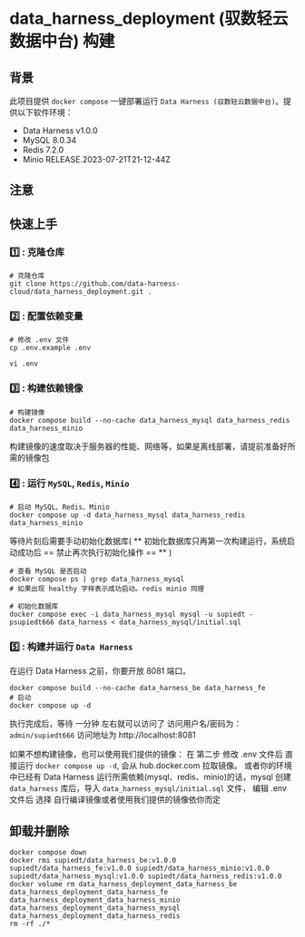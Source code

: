 # data_harness_deployment (驭数轻云数据中台) 构建

## 背景

此项目提供 `docker compose` 一键部署运行 `Data Harness (驭数轻云数据中台)`。提供以下软件环境：

- Data Harness v1.0.0
- MySQL 8.0.34
- Redis 7.2.0
- Minio RELEASE.2023-07-21T21-12-44Z

## 注意



## 快速上手

### :one: : 克隆仓库

```shell
# 克隆仓库
git clone https://github.com/data-harness-cloud/data_harness_deployment.git .
```

### :two: : 配置依赖变量

 ```shell
 # 修改 .env 文件
 cp .env.example .env
 
 vi .env
 ```


### :three: : 构建依赖镜像

```shell
# 构建镜像
docker compose build --no-cache data_harness_mysql data_harness_redis data_harness_minio
```

构建镜像的速度取决于服务器的性能、网络等，如果是离线部署，请提前准备好所需的镜像包

### :four: : 运行 `MySQL`, `Redis`, `Minio`

```shell
# 启动 MySQL、Redis、Minio
docker compose up -d data_harness_mysql data_harness_redis data_harness_minio
```

 等待片刻后需要手动初始化数据库( ** 初始化数据库只再第一次构建运行，系统启动成功后 == 禁止再次执行初始化操作 == ** )

 ```shell
 # 查看 MySQL 是否启动
 docker compose ps | grep data_harness_mysql
 # 如果出现 healthy 字样表示成功启动。redis minio 同理

 # 初始化数据库
 docker compose exec -i data_harness_mysql mysql -u supiedt -psupiedt666 data_harness < data_harness_mysql/initial.sql
 ```

### :five: : 构建并运行 `Data Harness`

在运行 Data Harness 之前，你要开放 8081 端口。

 ```shell
 docker compose build --no-cache data_harness_be data_harness_fe
# 启动
 docker compose up -d
 ```
 执行完成后，等待 一分钟 左右就可以访问了 访问用户名/密码为：`admin/supiedt666`
 访问地址为 http://localhost:8081


 如果不想构建镜像，也可以使用我们提供的镜像：
 在 第二步 修改 .env 文件后 直接运行 `docker compose up -d`, 会从 hub.docker.com 拉取镜像。
 或者你的环境中已经有 Data Harness 运行所需依赖(mysql、redis、minio)的话，mysql 创建 `data_harness` 库后，导入 `data_harness_mysql/initial.sql` 文件， 编辑 .env 文件后 选择 自行编译镜像或者使用我们提供的镜像依你而定

## 卸载并删除

```shell
docker compose down
docker rmi supiedt/data_harness_be:v1.0.0 supiedt/data_harness_fe:v1.0.0 supiedt/data_harness_minio:v1.0.0 supiedt/data_harness_mysql:v1.0.0 supiedt/data_harness_redis:v1.0.0
docker volume rm data_harness_deployment_data_harness_be data_harness_deployment_data_harness_fe data_harness_deployment_data_harness_minio data_harness_deployment_data_harness_mysql data_harness_deployment_data_harness_redis
rm -rf ./*
```
